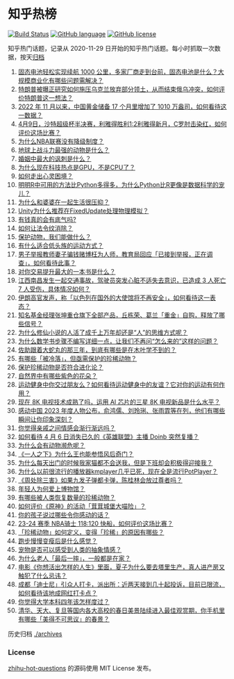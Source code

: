# 知乎热榜
[![Build Status](https://github.com/ToWeLong/zhihu-hot-questions/workflows/CI/badge.svg)](https://github.com/ToWeLong/zhihu-hot-questions/actions)
[![GitHub language](https://img.shields.io/badge/language-golang-orange.svg)](https://golang.org/)
[![GitHub license](https://img.shields.io/github/license/ToWeLong/zhihu-hot-questions)](https://github.com/ToWeLong/zhihu-hot-questions/blob/main/LICENSE)

知乎热门话题，记录从 2020-11-29 日开始的知乎热门话题。每小时抓取一次数据，按天[归档](./archives)

<!-- BEGIN -->

1. [固态电池轻松实现续航 1000 公里，多家厂商走到台前，固态电池是什么？大规模商业化有哪些问题需解决？](https://www.zhihu.com/question/652186190)
1. [特朗普被曝正研究如何施压乌克兰放弃部分领土，从而结束俄乌冲突，如何评价特朗普这一想法？](https://www.zhihu.com/question/652209049)
1. [2022 年 11 月以来，中国黄金储备 17 个月里增加了 1010 万盎司，如何看待这一数据？](https://www.zhihu.com/question/652181205)
1. [4月9日，沙特超级杯半决赛，利雅得胜利1:2利雅得新月，C罗肘击染红，如何评价这场比赛？](https://www.zhihu.com/question/652309401)
1. [为什么NBA联赛没有降级制度？](https://www.zhihu.com/question/439863351)
1. [地球上战斗力最强的动物是什么？](https://www.zhihu.com/question/650083119)
1. [婚姻中最大的讽刺是什么？](https://www.zhihu.com/question/651343148)
1. [为什么现在科技热点是GPU，不是CPU了？](https://www.zhihu.com/question/651936550)
1. [如何走出心灵困境？](https://www.zhihu.com/question/652298641)
1. [明明R中可用的方法比Python多得多，为什么Python比R更像是数据科学的宠儿？](https://www.zhihu.com/question/637441452)
1. [为什么和婆婆在一起生活很压抑？](https://www.zhihu.com/question/649054028)
1. [Unity为什么推荐在FixedUpdate处理物理模拟？](https://www.zhihu.com/question/642445192)
1. [有钱真的会有底气吗?](https://www.zhihu.com/question/652080225)
1. [如何让法令纹消除？](https://www.zhihu.com/question/467550061)
1. [保护动物，我们能做什么？](https://www.zhihu.com/question/652314134)
1. [有什么适合低头族的运动方式？](https://www.zhihu.com/question/652313241)
1. [男子举报教师妻子骗钱赌博枉为人师，教育局回应「已接到举报，正在调查」，如何看待此事？](https://www.zhihu.com/question/652082204)
1. [对你交易提升最大的一本书是什么？](https://www.zhihu.com/question/651942944)
1. [江西南昌发生一起交通事故，驾驶员突发心脏不适失去意识，已造成 3 人死亡 7 人受伤，具体情况如何？](https://www.zhihu.com/question/652200420)
1. [​伊朗高官发声，称「以色列在国外的大使馆将不再安全」，如何看待这一表态？](https://www.zhihu.com/question/652166241)
1. [知名基金经理张坤重仓旗下全部产品，丘栋荣、葛兰「重金」自购，释放了哪些信号？](https://www.zhihu.com/question/652191296)
1. [为什么修仙小说的人活了成千上万年却还是“人”的思维方式呢？](https://www.zhihu.com/question/646679936)
1. [为什么数学书步骤不编写详细一点，让我们不再问“怎么来的”这样的问题？](https://www.zhihu.com/question/634381823)
1. [佐助跟着大蛇丸的那三年，到底有哪些是在木叶学不到的？](https://www.zhihu.com/question/644092371)
1. [有哪些「被冷落」，但亟需保护的珍稀动物？](https://www.zhihu.com/question/650681013)
1. [保护珍稀动物是否符合进化论？](https://www.zhihu.com/question/31195477)
1. [自然界中有哪些紫色的花朵？](https://www.zhihu.com/question/652235994)
1. [运动健身中你交过朋友么？如何看待运动健身中的友谊？它对你的运动有何作用？](https://www.zhihu.com/question/651436051)
1. [现在 8K 电视技术成熟了吗，运用 AI 芯片的三星 8K 电视新品是什么水平？](https://www.zhihu.com/question/652248514)
1. [感动中国 2023 年度人物公布，俞鸿儒、刘玲琍、张雨霏等在列，他们有哪些瞬间让你印象深刻？](https://www.zhihu.com/question/652253057)
1. [你觉得亲戚之间情感会渐行渐远吗？](https://www.zhihu.com/question/651685310)
1. [如何看待 4 月 6 日消失已久的《英雄联盟》主播 Doinb 突然复播？](https://www.zhihu.com/question/652057567)
1. [为什么会有动物濒危呢？](https://www.zhihu.com/question/652280495)
1. [《一人之下》为什么王也能参悟风后奇门？](https://www.zhihu.com/question/394091871)
1. [为什么每天出门的时候我家猫都不会送我，但是下班却会积极得迎接我？](https://www.zhihu.com/question/649237609)
1. [为什么以前很流行的播放器kmplayer几乎已死，现在全是流行PotPlayer？](https://www.zhihu.com/question/651412231)
1. [《周处除三害》如果九发子弹都卡弹，陈桂林会放过尊者吗？](https://www.zhihu.com/question/650888065)
1. [年轻人为何爱上博物馆？](https://www.zhihu.com/question/652025201)
1. [有哪些被人类恢复数量的珍稀动物？](https://www.zhihu.com/question/650680938)
1. [如何评价《原神》的活动「茸茸城堡大喵险」？](https://www.zhihu.com/question/651952242)
1. [你的孩子说过哪些令你感动的话？](https://www.zhihu.com/question/652192001)
1. [23-24 赛季 NBA骑士 118:120 快船，如何评价这场比赛？](https://www.zhihu.com/question/652145541)
1. [「珍稀动物」如何定义，变得「珍稀」的原因有哪些？](https://www.zhihu.com/question/650083038)
1. [跑步慢慢变瘦后是什么感觉？](https://www.zhihu.com/question/651569617)
1. [宠物是否可以感受到人类的抽象情感？](https://www.zhihu.com/question/647831094)
1. [为什么老人「最后一摔」，一般都是在家？](https://www.zhihu.com/question/652236155)
1. [电影《你想活出怎样的人生》里面，夏子为什么要去塔里生产，真人进产房又触犯了什么忌讳？](https://www.zhihu.com/question/651605649)
1. [成都「迪士尼」引众人打卡，派出所：近两天接到几十起投诉，目前已限流，如何看待该地成网红打卡点？](https://www.zhihu.com/question/652025378)
1. [你觉得大学本科四年该怎样度过？](https://www.zhihu.com/question/651372346)
1. [清华、天大、复旦等国内各大高校的春日美景陆续进入最佳观赏期，你手机里有哪些「美得不可思议」的春景？](https://www.zhihu.com/question/651332236)

<!-- END -->

历史归档 [./archives](./archives)


### License
[zhihu-hot-questions](https://github.com/towelong/zhihu-hot-questions) 的源码使用 MIT License 发布。